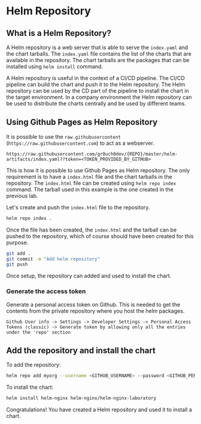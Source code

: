 # Helm Repository

## What is a Helm Repository?

A Helm repository is a web server that is able to serve the `index.yaml` and the chart tarballs. The `index.yaml` file contains the list of the charts that are available in the repository. The chart tarballs are the packages that can be installed using `helm install` command.

A Helm repository is useful in the context of a CI/CD pipeline. The CI/CD pipeline can build the chart and push it to the Helm repository. The Helm repository can be used by the CD part of the pipeline to install the chart in the target environment. In a company environment the Helm repository can be used to distribute the charts centrally and be used by different teams.

## Using Github Pages as Helm Repository

It is possible to use the `raw.githubusercontent` (`https://raw.githubusercontent.com`) to act as a webserver.

`https://raw.githubusercontent.com/gr0uch0dev/{REPO}/master/helm-artifacts/index.yaml??token=<TOKEN_PROVIDED_BY_GITHUB>`

This is how it is possible to use Github Pages as Helm repository. The only requirement is to have a `index.html` file and the chart tarballs in the repository. The `index.html` file can be created using `helm repo index` command. The tarball used in this example is the one created in the previous lab.

Let's create and push the `index.html` file to the repository.

```bash
helm repo index .
```

Once the file has been created, the `index.html` and the tarball can be pushed to the repository, which of course should have been created for this purpose.

```bash
git add .
git commit -m "Add helm repository"
git push
```

Once setup, the repository can added and used to install the chart.

### Generate the access token
Generate a personal access token on Github. This is needed to get the contents from the private repository where you host the helm packages.

```
Github User info -> Settings -> Developer Settings -> Personal Access Tokens (classic) -> Generate token by allowing only all the entries under the 'repo' section
```

## Add the repository and install the chart

To add the repository:

```bash
helm repo add myorg --username <GITHUB_USERNAME> --password <GITHUB_PERSONAL_ACCESS_TOKEN> https://raw.githubusercontent.com/gr0uch0dev/{REPO}/master/helm-artifacts/
```

To install the chart:

```bash
helm install helm-nginx helm-nginx/helm-nginx-laboratory
```

Congratulations! You have created a Helm repository and used it to install a chart.

